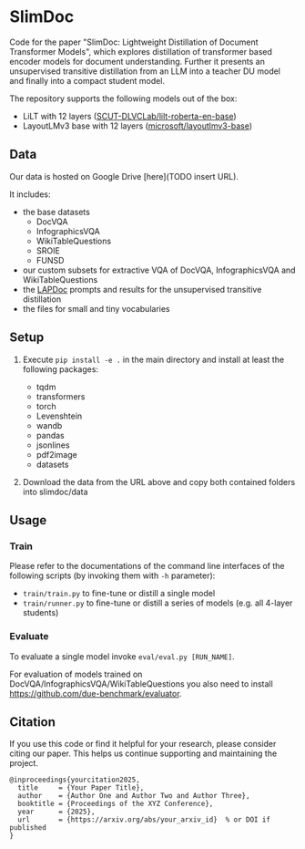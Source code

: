 # SlimDoc
Code for the paper "SlimDoc: Lightweight Distillation of Document Transformer Models", which explores distillation of transformer based encoder models for document understanding.
Further it presents an unsupervised transitive distillation from an LLM into a teacher DU model and finally into a compact student model.

The repository supports the following models out of the box:
- LiLT with 12 layers ([SCUT-DLVCLab/lilt-roberta-en-base](https://huggingface.co/SCUT-DLVCLab/lilt-roberta-en-base))
- LayoutLMv3 base with 12 layers ([microsoft/layoutlmv3-base](https://huggingface.co/microsoft/layoutlmv3-base))

## Data
Our data is hosted on Google Drive [here](TODO insert URL).

It includes: 
- the base datasets 
  - DocVQA
  - InfographicsVQA
  - WikiTableQuestions
  - SROIE
  - FUNSD
- our custom subsets for extractive VQA of DocVQA, InfographicsVQA and WikiTableQuestions
- the [LAPDoc](https://github.com/marcel-lamott/LAPDoc) prompts and results for the unsupervised transitive distillation
- the files for small and tiny vocabularies

## Setup
1. Execute ```pip install -e .``` in the main directory and install at least the following packages:
   - tqdm
   - transformers
   - torch
   - Levenshtein
   - wandb
   - pandas
   - jsonlines
   - pdf2image
   - datasets

2. Download the data from the URL above and copy both contained folders into slimdoc/data

## Usage

### Train
Please refer to the documentations of the command line interfaces of the following scripts (by invoking them with ```-h``` parameter):
- ```train/train.py``` to fine-tune or distill a single model
- ```train/runner.py``` to fine-tune or distill a series of models (e.g. all 4-layer students)

### Evaluate
To evaluate a single model invoke ```eval/eval.py [RUN_NAME]```.

For evaluation of models trained on DocVQA/InfographicsVQA/WikiTableQuestions you also need to install https://github.com/due-benchmark/evaluator.

## Citation
If you use this code or find it helpful for your research, please consider citing our paper. This helps us continue supporting and maintaining the project.
```
@inproceedings{yourcitation2025,
  title     = {Your Paper Title},
  author    = {Author One and Author Two and Author Three},
  booktitle = {Proceedings of the XYZ Conference},
  year      = {2025},
  url       = {https://arxiv.org/abs/your_arxiv_id}  % or DOI if published
}
```